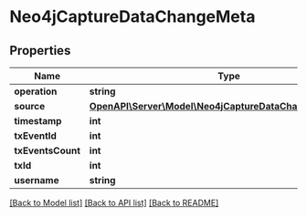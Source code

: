# Neo4jCaptureDataChangeMeta

## Properties
Name | Type | Description | Notes
------------ | ------------- | ------------- | -------------
**operation** | **string** |  | 
**source** | [**OpenAPI\Server\Model\Neo4jCaptureDataChangeMetaSource**](Neo4jCaptureDataChangeMetaSource.md) |  | 
**timestamp** | **int** |  | 
**txEventId** | **int** |  | 
**txEventsCount** | **int** |  | 
**txId** | **int** |  | 
**username** | **string** |  | 

[[Back to Model list]](../README.md#documentation-for-models) [[Back to API list]](../README.md#documentation-for-api-endpoints) [[Back to README]](../README.md)


